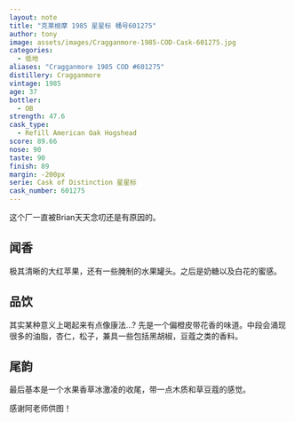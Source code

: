 ```yaml
---
layout: note
title: "克莱根摩 1985 星星标 桶号601275"
author: tony
image: assets/images/Cragganmore-1985-COD-Cask-601275.jpg
categories:
  - 低地
aliases: "Cragganmore 1985 COD #601275"
distillery: Cragganmore
vintage: 1985
age: 37
bottler:
  - OB
strength: 47.6
cask_type:
  - Refill American Oak Hogshead
score: 89.66
nose: 90
taste: 90
finish: 89
margin: -200px
serie: Cask of Distinction 星星标
cask_number: 601275
---
```

这个厂一直被Brian天天念叨还是有原因的。

## 闻香
极其清晰的大红苹果，还有一些腌制的水果罐头。之后是奶糖以及白花的蜜感。

## 品饮
其实某种意义上喝起来有点像康法…? 先是一个偏橙皮带花香的味道。中段会涌现很多的油脂，杏仁，松子，兼具一些包括黑胡椒，豆蔻之类的香料。

## 尾韵
最后基本是一个水果香草冰激凌的收尾，带一点木质和草豆蔻的感觉。

感谢阿老师供图！
